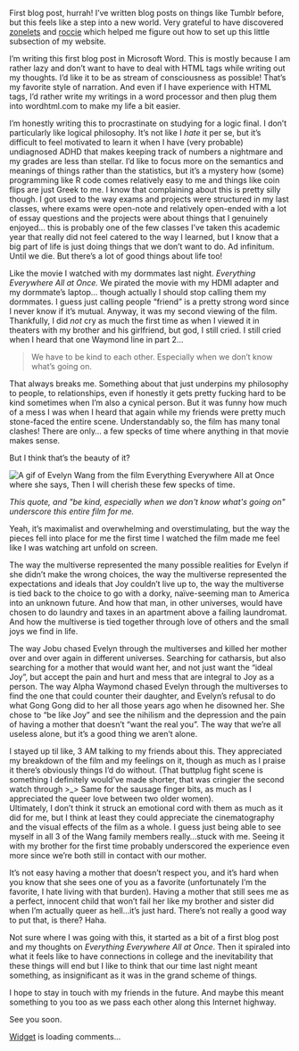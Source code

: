 First blog post, hurrah!
I’ve written blog posts on things like Tumblr before, but this feels like a step into a new world. Very grateful to have discovered [zonelets](https://zonelets.net) and [roccie](https://roccie.neocities.org) which helped me figure out how to set up this little subsection of my website.

I’m writing this first blog post in Microsoft Word. This is mostly because I am rather lazy and don’t want to have to deal with HTML tags while writing out my thoughts. I’d like it to be as stream of consciousness as possible! That’s my favorite style of narration. And even if I have experience with HTML tags, I’d rather write my writings in a word processor and then plug them into wordhtml.com to make my life a bit easier.

I’m honestly writing this to procrastinate on studying for a logic final. I don’t particularly like logical philosophy. It’s not like I _hate_ it per se, but it’s difficult to feel motivated to learn it when I have (very probable) undiagnosed ADHD that makes keeping track of numbers a nightmare and my grades are less than stellar. I’d like to focus more on the semantics and meanings of things rather than the statistics, but it’s a mystery how (some) programming like R code comes relatively easy to me and things like coin flips are just Greek to me. I know that complaining about this is pretty silly though. I got used to the way exams and projects were structured in my last classes, where exams were open-note and relatively open-ended with a lot of essay questions and the projects were about things that I genuinely enjoyed… this is probably one of the few classes I’ve taken this academic year that really did not feel catered to the way I learned, but I know that a big part of life is just doing things that we don’t want to do. Ad infinitum. Until we die. But there’s a lot of good things about life too!

Like the movie I watched with my dormmates last night. _Everything Everywhere All at Once._ We pirated the movie with my HDMI adapter and my dormmate’s laptop… though actually I should stop calling them my dormmates. I guess just calling people “friend” is a pretty strong word since I never know if it’s mutual. Anyway, it was my second viewing of the film. Thankfully, I did _not_ cry as much the first time as when I viewed it in theaters with my brother and his girlfriend, but god, I still cried. I still cried when I heard that one Waymond line in part 2…

> We have to be kind to each other. Especially when we don’t know what’s going on.

That always breaks me. Something about that just underpins my philosophy to people, to relationships, even if honestly it gets pretty fucking hard to be kind sometimes when I’m also a cynical person. But it was funny how much of a mess I was when I heard that again while my friends were pretty much stone-faced the entire scene. Understandably so, the film has many tonal clashes! There are only… a few specks of time where anything in that movie makes sense.

But I think that’s the beauty of it?

![A gif of Evelyn Wang from the film Everything Everywhere All at Once where she says, Then I will cherish these few specks of time.](https://64.media.tumblr.com/996085d3fd1dc547d514af4b269d9091/4041de26f988d722-5a/s400x600/071fd483723daee63dbef4ee84f9a817847a807b.gif)

_This quote, and "be kind, especially when we don't know what's going on" underscore this entire film for me._

Yeah, it’s maximalist and overwhelming and overstimulating, but the way the pieces fell into place for me the first time I watched the film made me feel like I was watching art unfold on screen.

The way the multiverse represented the many possible realities for Evelyn if she didn’t make the wrong choices, the way the multiverse represented the expectations and ideals that Joy couldn’t live up to, the way the multiverse is tied back to the choice to go with a dorky, naïve-seeming man to America into an unknown future. And how that man, in other universes, would have chosen to do laundry and taxes in an apartment above a failing laundromat. And how the multiverse is tied together through love of others and the small joys we find in life.

The way Jobu chased Evelyn through the multiverses and killed her mother over and over again in different universes. Searching for catharsis, but also searching for a mother that would want her, and not just want the “ideal Joy”, but accept the pain and hurt and mess that are integral to Joy as a person. The way Alpha Waymond chased Evelyn through the multiverses to find the one that could counter their daughter, and Evelyn’s refusal to do what Gong Gong did to her all those years ago when he disowned her. She chose to “be like Joy” and see the nihilism and the depression and the pain of having a mother that doesn’t “want the real you”. The way that we’re all useless alone, but it’s a good thing we aren’t alone.

I stayed up til like, 3 AM talking to my friends about this. They appreciated my breakdown of the film and my feelings on it, though as much as I praise it there’s obviously things I’d do without. (That buttplug fight scene is something I definitely would’ve made shorter, that was cringier the second watch through >\_> Same for the sausage finger bits, as much as I appreciated the queer love between two older women).  
Ultimately, I don’t think it struck an emotional cord with them as much as it did for me, but I think at least they could appreciate the cinematography and the visual effects of the film as a whole. I guess just being able to see myself in all 3 of the Wang family members really…stuck with me. Seeing it with my brother for the first time probably underscored the experience even more since we’re both still in contact with our mother.

It’s not easy having a mother that doesn’t respect you, and it’s hard when you know that she sees one of you as a favorite (unfortunately I’m the favorite, I hate living with that burden). Having a mother that still sees me as a perfect, innocent child that won’t fail her like my brother and sister did when I’m actually queer as hell…it’s just hard. There’s not really a good way to put that, is there? Haha.

Not sure where I was going with this, it started as a bit of a first blog post and my thoughts on _Everything Everywhere All at Once_. Then it spiraled into what it feels like to have connections in college and the inevitability that these things will end but I like to think that our time last night meant something, as insignificant as it was in the grand scheme of things.

I hope to stay in touch with my friends in the future. And maybe this meant something to you too as we pass each other along this Internet highway.

See you soon.

<!-- begin wwww.htmlcommentbox.com -->
 <div id="HCB_comment_box"><a href="http://www.htmlcommentbox.com">Widget</a> is loading comments...</div>
 <link rel="stylesheet" type="text/css" href="https://www.htmlcommentbox.com/static/skins/bootstrap/twitter-bootstrap.css?v=0" />
 <script type="text/javascript" id="hcb"> /*<!--*/ if(!window.hcb_user){hcb_user={};} (function(){var s=document.createElement("script"), l=hcb_user.PAGE || (""+window.location).replace(/'/g,"%27"), h="https://www.htmlcommentbox.com";s.setAttribute("type","text/javascript");s.setAttribute("src", h+"/jread?page="+encodeURIComponent(l).replace("+","%2B")+"&mod=%241%24wq1rdBcg%24w9eytFO%2FEemAy9dJweexS1"+"&opts=16798&num=10&ts=1675714201632");if (typeof s!="undefined") document.getElementsByTagName("head")[0].appendChild(s);})(); /*-->*/ </script>
<!-- end www.htmlcommentbox.com -->